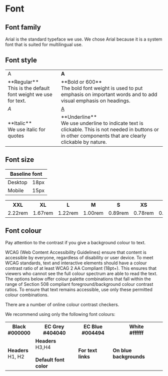 # Font

## Font family

Arial is the standard typeface we use. We chose Arial because it is a system
font that is suited for multilingual use.

## Font style

<table class="ecl-table">
  <tr>
    <td>A</td>
    <td><strong>A</strong></td>
  </tr>
  <tr>
    <td>**Regular** <br/> This is the default font weight we use for text.</td>
    <td>**Bold or 600** <br/> The bold font weight is used to put emphasis on important words and to add visual emphasis on headings.</td>
  </tr>
  <tr>
    <td><i>A</i></td>
    <td><u>A</u></td>
  </tr>
  <tr>
    <td>**Italic** <br/> We use italic for quotes</td>
    <td>**Underline** <br/> We use underline to indicate text is clickable. This is not needed in buttons or in other components that are clearly clickable by nature.</td>
  </tr>
</table>

## Font size

<table class="ecl-table" style="width:auto">
  <thead>
    <tr>
      <th colspan="2">Baseline font</th>
    </tr>
  </thead>
  <tbody>
    <tr>
      <td>Desktop</td>
      <td>18px</td>
    </tr>
    <tr>
      <td>Mobile</td>
      <td>15px</td>
    </tr>
  </tbody>
</table>

<table class="ecl-table">
  <tr>
    <th>XXL</th>
    <th>XL</th>
    <th>L</th>
    <th>M</th>
    <th>S</th>
    <th>XS</th>
    <th>XXS</th>
  </tr>
  <tr>
    <td>2.22rem</td>
    <td>1.67rem</td>
    <td>1.22rem</td>
    <td>1.00rem</td>
    <td>0.89rem</td>
    <td>0.78rem</td>
    <td>0.67rem</td>
  </tr>
</table>

## Font colour

Pay attention to the contrast if you give a background colour to text.

WCAG (Web Content Accessibility Guidelines) ensure that content is accessible by
everyone, regardless of disability or user device. To meet WCAG standards, text
and interactive elements should have a colour contrast ratio of at least WCAG 2
AA Compliant (18pt+). This ensures that viewers who cannot see the full colour
spectrum are able to read the text. The options below offer colour palette
combinations that fall within the range of Section 508 compliant
foreground/background colour contrast ratios. To ensure that text remains
accessible, use only these permitted colour combinations.

There are a number of online colour contrast checkers.

We recommend using only the following font colours:

<table class="ecl-table">
  <tr>
    <th>Black <br/> #000000</th>
    <th>EC Grey <br/> #404040</th>
    <th>EC Blue <br/> #004494</th>
    <th>White <br/> #ffffff</th>
  </tr>
  <tr>
    <td><strong>Headers</strong><br/>H1, H2</td>
    <td><strong>Headers</strong><br/>H3,H4<br/><br/><strong>Default font color</strong></td>
    <td><strong>For text links</strong></td>
    <td><strong>On blue backgrounds</strong></td>
  </tr>
</table>
